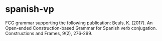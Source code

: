# spanish-vp

FCG grammar supporting the following publication:
Beuls, K. (2017). An Open-ended Construction-based Grammar for Spanish verb conjugation. Constructions and Frames, 9(2), 276-299. 